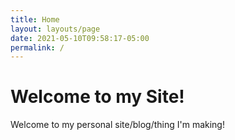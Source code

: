 ```yaml
---
title: Home
layout: layouts/page
date: 2021-05-10T09:58:17-05:00
permalink: /
---
```


# Welcome to my Site!
Welcome to my personal site/blog/thing I'm making!

